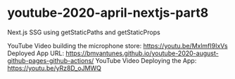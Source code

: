 # youtube-2020-april-nextjs-part8
Next.js SSG using getStaticPaths and getStaticProps

YouTube Video building the microphone store: https://youtu.be/MxlmfI9IxVs
Deployed App URL: https://bmvantunes.github.io/youtube-2020-august-github-pages-github-actions/
YouTube Video Deploying the App: https://youtu.be/yRz8D_oJMWQ 
